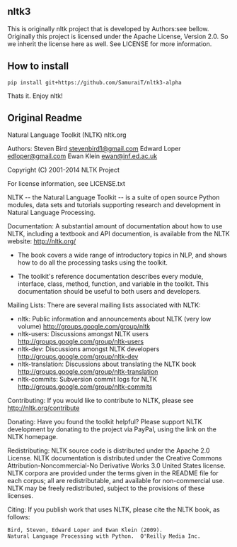 nltk3
-----
This is originally nltk project that is developed by Authors:see bellow.
Originally this project is licensed under the Apache License, Version 2.0.
So we inherit the license here as well. See LICENSE for more information.

How to install
------------

```
pip install git+https://github.com/SamuraiT/nltk3-alpha
```

Thats it. Enjoy nltk!

Original Readme
-------------

Natural Language Toolkit (NLTK)   nltk.org

Authors: Steven Bird <stevenbird1@gmail.com>
         Edward Loper <edloper@gmail.com>
         Ewan Klein <ewan@inf.ed.ac.uk>

Copyright (C) 2001-2014 NLTK Project

For license information, see LICENSE.txt

NLTK -- the Natural Language Toolkit -- is a suite of open source
Python modules, data sets and tutorials supporting research and
development in Natural Language Processing.

Documentation: A substantial amount of documentation about how
to use NLTK, including a textbook and API documention, is
available from the NLTK website: http://nltk.org/

  - The book covers a wide range of introductory topics in NLP, and
    shows how to do all the processing tasks using the toolkit.

  - The toolkit's reference documentation describes every module,
    interface, class, method, function, and variable in the toolkit.
    This documentation should be useful to both users and developers.  

Mailing Lists: There are several mailing lists associated with NLTK:

  - nltk: Public information and announcements about NLTK (very low volume)
      http://groups.google.com/group/nltk
  - nltk-users: Discussions amongst NLTK users
      http://groups.google.com/group/nltk-users
  - nltk-dev: Discussions amongst NLTK developers
      http://groups.google.com/group/nltk-dev
  - nltk-translation: Discussions about translating the NLTK book
      http://groups.google.com/group/nltk-translation
  - nltk-commits: Subversion commit logs for NLTK
      http://groups.google.com/group/nltk-commits

Contributing: If you would like to contribute to NLTK,
    please see http://nltk.org/contribute

Donating: Have you found the toolkit helpful?  Please support NLTK development
    by donating to the project via PayPal, using the link on the NLTK homepage.

Redistributing: NLTK source code is distributed under the Apache 2.0 License.
    NLTK documentation is distributed under the Creative Commons
    Attribution-Noncommercial-No Derivative Works 3.0 United States license.
    NLTK corpora are provided under the terms given in the README file
    for each corpus; all are redistributable, and available for non-commercial use.
    NLTK may be freely redistributed, subject to the provisions of these licenses.

Citing: If you publish work that uses NLTK, please cite the NLTK book, as follows:

    Bird, Steven, Edward Loper and Ewan Klein (2009).
    Natural Language Processing with Python.  O'Reilly Media Inc.

